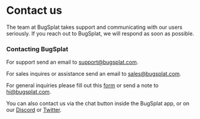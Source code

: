 # Contact us

The team at BugSplat takes support and communicating with our users seriously.  If you reach out to BugSplat, we will respond as soon as possible.

### Contacting BugSplat

For support send an email to [support@bugsplat.com](mailto:support@bugsplat.com).

For sales inquires or assistance send an email to [sales@bugsplat.com](mailto:sales@bugsplat.com).

For general inquiries please fill out this [form](https://www.bugsplat.com/contact-us/) or send a note to [hi@bugsplat.com](mailto:hi@bugsplat.com).

You can also contact us via the chat button inside the BugSplat app, or on our [Discord](https://discord.bugsplat.com/) or [Twitter](https://twitter.com/bugsplatco?lang=en).



